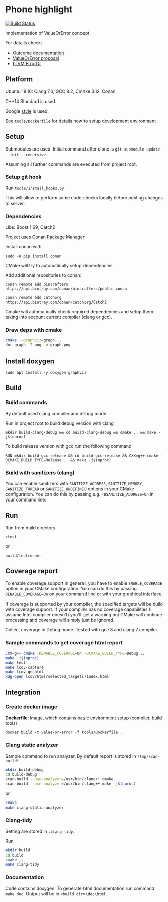 # Phone highlight

[![Build Status](https://travis-ci.com/malirod/value-or-error.svg?branch=master)](https://travis-ci.com/malirod/value-or-error)

Implementation of ValueOrError concept.

For details check:

- [Outcome documentation](http://ned14.github.io/outcome/tutorial/advanced/interop/value-or-error/)
- [ValueOrError proposal](http://www.open-std.org/jtc1/sc22/wg21/docs/papers/2017/p0786r0.pdf)
- [LLVM ErrorOr](http://llvm.org/doxygen/ErrorOr_8h_source.html)

## Platform

Ubuntu 18.10: Clang 7.0, GCC 8.2, Cmake 3.12, Conan

C++14 Standard is used.

Google [style](https://google.github.io/styleguide/cppguide.html) is used.

See `tools/Dockerfile` for details how to setup development environment

## Setup

Submodules are used. Initial command after clone is `git submodule update --init --recursive`.

Assuming all further commands are executed from project root.

### Setup git hook

Run `tools/install_hooks.py`

This will allow to perform some code checks locally before posting changes to server.

### Dependencies

Libs: Boost 1.69, Catch2

Project uses [Conan Package Manager](https://github.com/conan-io/conan)

Install conan with

`sudo -H pip install conan`

CMake will try to automatically setup dependencies.

Add additional repositories to conan:

`conan remote add bincrafters https://api.bintray.com/conan/bincrafters/public-conan`

`conan remote add catchorg https://api.bintray.com/conan/catchorg/Catch2`

Cmake will automatically check required dependencies and setup them taking into account current compiler (clang or gcc).

### Draw deps with cmake

```bash
cmake --graphviz=graph ..
dot graph -T png -o graph.png
```

## Install doxygen

`sudo apt install -y doxygen graphviz`

## Build

### Build commands

By default used clang compiler and debug mode.

Run in project root to build debug version with clang

`mkdir build-clang-debug && cd build-clang-debug && cmake .. && make -j$(nproc)`

To build release version with gcc run the following command

`RUN mkdir build-gcc-release && cd build-gcc-release && CXX=g++ cmake -DCMAKE_BUILD_TYPE=Release .. && make -j$(nproc)`

### Build with sanitizers (clang)

You can enable sanitizers with `SANITIZE_ADDRESS`, `SANITIZE_MEMORY`, `SANITIZE_THREAD` or `SANITIZE_UNDEFINED` options in your CMake configuration. You can do this by passing e.g. `-DSANITIZE_ADDRESS=On` in your command line.

## Run

Run from build directory

`ctest`

or

`build/testrunner`

## Coverage report

To enable coverage support in general, you have to enable `ENABLE_COVERAGE` option in your CMake configuration. You can do this by passing `-DENABLE_COVERAGE=On` on your command line or with your graphical interface.

If coverage is supported by your compiler, the specified targets will be build with coverage support. If your compiler has no coverage capabilities (I assume Intel compiler doesn't) you'll get a warning but CMake will continue processing and coverage will simply just be ignored.

Collect coverage in Debug mode. Tested with gcc 8 and clang 7 compiler.

### Sample commands to get coverage html report

```bash
CXX=g++ cmake -DENABLE_COVERAGE=On -DCMAKE_BUILD_TYPE=Debug ..
make -j$(nproc)
make test
make lcov-capture
make lcov-genhtml
xdg-open lcov/html/selected_targets/index.html

```

## Integration

### Create docker image

**Dockerfile**: image, which contains basic environment setup (compiler, build tools)

`docker build -t value-or-error -f tools/Dockerfile .`

### Clang static analyzer

Sample command to run analyzer. By default report is stored in `/tmp/scan-build*`

```bash
mkdir build-debug
cd build-debug
scan-build --use-analyzer=/usr/bin/clang++ cmake ..
scan-build --use-analyzer=/usr/bin/clang++ make -j$(nproc)
```

or

```bash
cmake ..
make clang-static-analyzer
```

### Clang-tidy

Setting are stored in `.clang-tidy`.

Run

```bash
mkdir build
cd build
cmake ..
make clang-tidy
```

### Documentation

Code contains doxygen. To generate html documentation run command `make doc`. Output will be in `<build dir>\doc\html`